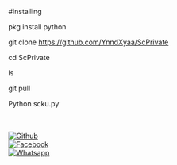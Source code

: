 #installing

pkg install python

git clone https://github.com/YnndXyaa/ScPrivate

cd ScPrivate

ls

git pull

Python scku.py


<b></b> </br> <br>[![Github](https://img.shields.io/badge/Github-YnndXyaa?style=flat-square&logo=github)](https://github.com/YnndXyaa)<br> [![Facebook](https://img.shields.io/badge/Facebook-diyah.tetew.9-blue?style=flat-square&logo=facebook)](https://www.facebook.com/unavailable.this.link)<br> [![Whatsapp](https://img.shields.io/badge/Whatsapp-YnndSadega-deepgreen?style=flat-square&logo=whatsapp)](https://wa.me/+6285215857846)
